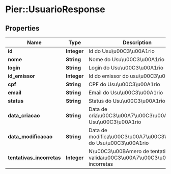 # Pier::UsuarioResponse

## Properties
Name | Type | Description | Notes
------------ | ------------- | ------------- | -------------
**id** | **Integer** | Id do Usu\u00C3\u00A1rio | [optional] 
**nome** | **String** | Nome do Usu\u00C3\u00A1rio | [optional] 
**login** | **String** | Login do Usu\u00C3\u00A1rio | 
**id_emissor** | **Integer** | Id do emissor do usu\u00C3\u00A1rio | [optional] 
**cpf** | **String** | CPF do Usu\u00C3\u00A1rio | [optional] 
**email** | **String** | Email do Usu\u00C3\u00A1rio | 
**status** | **String** | Status do Usu\u00C3\u00A1rio | [optional] 
**data_criacao** | **String** | Data de cria\u00C3\u00A7\u00C3\u00A3o do Usu\u00C3\u00A1rio | [optional] 
**data_modificacao** | **String** | Data de modifica\u00C3\u00A7\u00C3\u00A3o do Usu\u00C3\u00A1rio | [optional] 
**tentativas_incorretas** | **Integer** | N\u00C3\u00BAmero de tentativas de valida\u00C3\u00A7\u00C3\u00A3o incorretas | [optional] 


